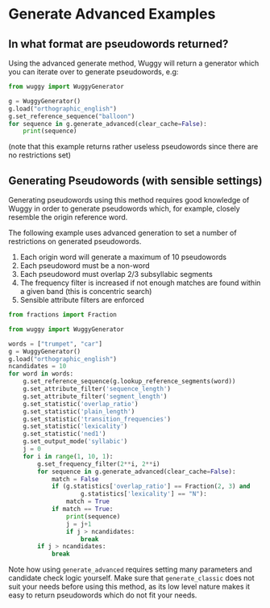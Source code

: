# Generate Advanced Examples

## In what format are pseudowords returned?

Using the advanced generate method, Wuggy will return a generator which you can iterate over to generate pseudowords, e.g:

```python
from wuggy import WuggyGenerator

g = WuggyGenerator()
g.load("orthographic_english")
g.set_reference_sequence("balloon")
for sequence in g.generate_advanced(clear_cache=False):
    print(sequence)
```
(note that this example returns rather useless pseudowords since there are no restrictions set)

## Generating Pseudowords (with sensible settings)

Generating pseudowords using this method requires good knowledge of Wuggy in order to generate pseudowords which, for example, closely resemble the origin reference word.

The following example uses advanced generation to set a number of restrictions on generated pseudowords.

1. Each origin word will generate a maximum of 10 pseudowords
2. Each pseudoword must be a non-word
3. Each pseudoword must overlap 2/3 subsyllabic segments
4. The frequency filter is increased if not enough matches are found within a given band (this is concentric search)
5. Sensible attribute filters are enforced

```python
from fractions import Fraction

from wuggy import WuggyGenerator

words = ["trumpet", "car"]
g = WuggyGenerator()
g.load("orthographic_english")
ncandidates = 10
for word in words:
    g.set_reference_sequence(g.lookup_reference_segments(word))
    g.set_attribute_filter('sequence_length')
    g.set_attribute_filter('segment_length')
    g.set_statistic('overlap_ratio')
    g.set_statistic('plain_length')
    g.set_statistic('transition_frequencies')
    g.set_statistic('lexicality')
    g.set_statistic('ned1')
    g.set_output_mode('syllabic')
    j = 0
    for i in range(1, 10, 1):
        g.set_frequency_filter(2**i, 2**i)
        for sequence in g.generate_advanced(clear_cache=False):
            match = False
            if (g.statistics['overlap_ratio'] == Fraction(2, 3) and
                    g.statistics['lexicality'] == "N"):
                match = True
            if match == True:
                print(sequence)
                j = j+1
                if j > ncandidates:
                    break
        if j > ncandidates:
            break
```

Note how using `generate_advanced` requires setting many parameters and candidate check logic yourself. 
Make sure that `generate_classic` does not suit your needs before using this method, as its low level nature makes it easy to return pseudowords which do not fit your needs.